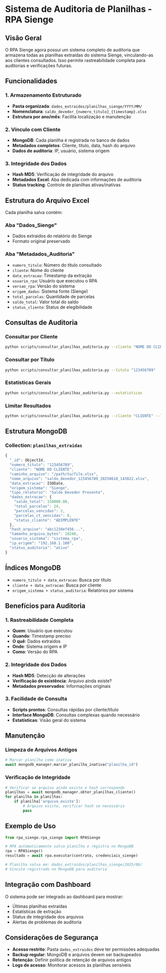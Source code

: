 
# Sistema de Auditoria de Planilhas - RPA Sienge

## Visão Geral

O RPA Sienge agora possui um sistema completo de auditoria que armazena todas as planilhas extraídas do sistema Sienge, vinculando-as aos clientes consultados. Isso permite rastreabilidade completa para auditorias e verificações futuras.

## Funcionalidades

### 1. Armazenamento Estruturado
- **Pasta organizada**: `dados_extraidos/planilhas_sienge/YYYY/MM/`
- **Nomenclatura**: `saldo_devedor_{numero_titulo}_{timestamp}.xlsx`
- **Estrutura por ano/mês**: Facilita localização e manutenção

### 2. Vínculo com Cliente
- **MongoDB**: Cada planilha é registrada no banco de dados
- **Metadados completos**: Cliente, título, data, hash do arquivo
- **Dados de auditoria**: IP, usuário, sistema origem

### 3. Integridade dos Dados
- **Hash MD5**: Verificação de integridade do arquivo
- **Metadados Excel**: Aba dedicada com informações de auditoria
- **Status tracking**: Controle de planilhas ativas/inativas

## Estrutura do Arquivo Excel

Cada planilha salva contém:

### Aba "Dados_Sienge"
- Dados extraídos do relatório do Sienge
- Formato original preservado

### Aba "Metadados_Auditoria"
- `numero_titulo`: Número do título consultado
- `cliente`: Nome do cliente
- `data_extracao`: Timestamp da extração
- `usuario_rpa`: Usuário que executou o RPA
- `versao_rpa`: Versão do sistema
- `origem_dados`: Sistema fonte (Sienge)
- `total_parcelas`: Quantidade de parcelas
- `saldo_total`: Valor total do saldo
- `status_cliente`: Status de elegibilidade

## Consultas de Auditoria

### Consultar por Cliente
```bash
python scripts/consultar_planilhas_auditoria.py --cliente "NOME DO CLIENTE"
```

### Consultar por Título
```bash
python scripts/consultar_planilhas_auditoria.py --titulo "123456789"
```

### Estatísticas Gerais
```bash
python scripts/consultar_planilhas_auditoria.py --estatisticas
```

### Limitar Resultados
```bash
python scripts/consultar_planilhas_auditoria.py --cliente "CLIENTE" --limite 5
```

## Estrutura MongoDB

### Collection: `planilhas_extraidas`

```javascript
{
  "_id": ObjectId,
  "numero_titulo": "123456789",
  "cliente": "NOME DO CLIENTE",
  "caminho_arquivo": "/path/to/file.xlsx",
  "nome_arquivo": "saldo_devedor_123456789_20250610_143022.xlsx",
  "data_extracao": ISODate,
  "origem_sistema": "Sienge",
  "tipo_relatorio": "Saldo Devedor Presente",
  "dados_extracao": {
    "saldo_total": 150000.00,
    "total_parcelas": 24,
    "parcelas_vencidas": 2,
    "parcelas_ct_vencidas": 0,
    "status_cliente": "ADIMPLENTE"
  },
  "hash_arquivo": "abc123def456...",
  "tamanho_arquivo_bytes": 10240,
  "usuario_sistema": "sistema_rpa",
  "ip_origem": "192.168.1.100",
  "status_auditoria": "ativo"
}
```

## Índices MongoDB

- `numero_titulo + data_extracao`: Busca por título
- `cliente + data_extracao`: Busca por cliente
- `origem_sistema + status_auditoria`: Relatórios por sistema

## Benefícios para Auditoria

### 1. Rastreabilidade Completa
- **Quem**: Usuário que executou
- **Quando**: Timestamp preciso
- **O quê**: Dados extraídos
- **Onde**: Sistema origem e IP
- **Como**: Versão do RPA

### 2. Integridade dos Dados
- **Hash MD5**: Detecção de alterações
- **Verificação de existência**: Arquivo ainda existe?
- **Metadados preservados**: Informações originais

### 3. Facilidade de Consulta
- **Scripts prontos**: Consultas rápidas por cliente/título
- **Interface MongoDB**: Consultas complexas quando necessário
- **Estatísticas**: Visão geral do sistema

## Manutenção

### Limpeza de Arquivos Antigos
```python
# Marcar planilha como inativa
await mongodb_manager.marcar_planilha_inativa("planilha_id")
```

### Verificação de Integridade
```python
# Verificar se arquivo ainda existe e hash corresponde
planilhas = await mongodb_manager.obter_planilhas_cliente()
for planilha in planilhas:
    if planilha['arquivo_existe']:
        # Arquivo existe, verificar hash se necessário
        pass
```

## Exemplo de Uso

```python
from rpa_sienge.rpa_sienge import RPASienge

# RPA automaticamente salva planilha e registra no MongoDB
rpa = RPASienge()
resultado = await rpa.executar(contrato, credenciais_sienge)

# Planilha salva em: dados_extraidos/planilhas_sienge/2025/06/
# Vínculo registrado no MongoDB para auditoria
```

## Integração com Dashboard

O sistema pode ser integrado ao dashboard para mostrar:
- Últimas planilhas extraídas
- Estatísticas de extração
- Status de integridade dos arquivos
- Alertas de problemas de auditoria

## Considerações de Segurança

- **Acesso restrito**: Pasta `dados_extraidos` deve ter permissões adequadas
- **Backup regular**: MongoDB e arquivos devem ser backupeados
- **Retenção**: Definir política de retenção de arquivos antigos
- **Logs de acesso**: Monitorar acessos às planilhas sensíveis
